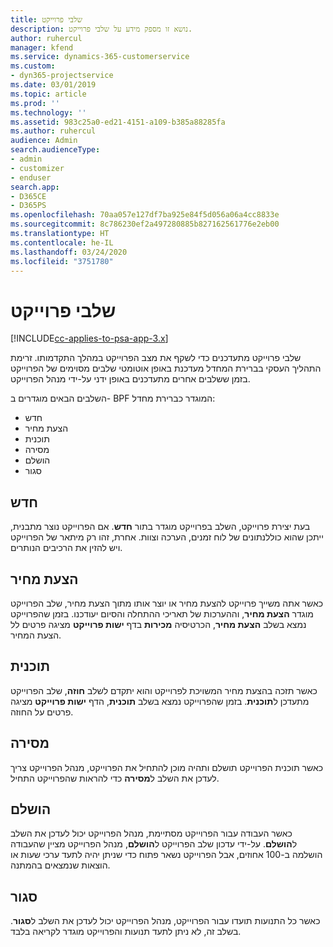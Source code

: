 ```yaml
---
title: שלבי פרוייקט
description: נושא זו מספק מידע על שלבי פרוייקט.
author: ruhercul
manager: kfend
ms.service: dynamics-365-customerservice
ms.custom:
- dyn365-projectservice
ms.date: 03/01/2019
ms.topic: article
ms.prod: ''
ms.technology: ''
ms.assetid: 983c25a0-ed21-4151-a109-b385a88285fa
ms.author: ruhercul
audience: Admin
search.audienceType:
- admin
- customizer
- enduser
search.app:
- D365CE
- D365PS
ms.openlocfilehash: 70aa057e127df7ba925e84f5d056a06a4cc8833e
ms.sourcegitcommit: 8c786230ef2a497280885b827162561776e2eb00
ms.translationtype: HT
ms.contentlocale: he-IL
ms.lasthandoff: 03/24/2020
ms.locfileid: "3751780"
---
```

# <a name="project-stages"></a>שלבי פרוייקט 

[!INCLUDE[cc-applies-to-psa-app-3.x](../includes/cc-applies-to-psa-app-3x.md)]

שלבי פרוייקט מתעדכנים כדי לשקף את מצב הפרוייקט במהלך התקדמותו. זרימת התהליך העסקי בברירת המחדל מעדכנת באופן אוטומטי שלבים מסוימים של הפרוייקט בזמן ששלבים אחרים מתעדכנים באופן ידני על-ידי מנהל הפרוייקט. 

השלבים הבאים מוגדרים ב- BPF המוגדר כברירת מחדל:

- חדש
- הצעת מחיר
- תוכנית
- מסירה
- הושלם
- סגור 

## <a name="new"></a>חדש

בעת יצירת פרוייקט, השלב בפרוייקט מוגדר בתור **חדש**. אם הפרוייקט נוצר מתבנית, ייתכן שהוא כוללנתונים של לוח זמנים, הערכה וצוות. אחרת, זהו רק מיתאר של הפרוייקט ויש להזין את הרכיבים הנותרים.

## <a name="quote"></a>הצעת מחיר

כאשר אתה משייך פרוייקט להצעת מחיר או יוצר אותו מתוך הצעת מחיר, שלב הפרוייקט מוגדר **הצעת מחיר**, וההערכות של תאריכי ההתחלה והסיום יעודכנו. בזמן שהפרוייקט נמצא בשלב **הצעת מחיר**, הכרטיסיה **מכירות** בדף **ישות פרוייקט** מציגה פרטים לל הצעת המחיר.

## <a name="plan"></a>תוכנית

כאשר תזכה בהצעת מחיר המשויכת לפרוייקט והוא יתקדם לשלב **חוזה**, שלב הפרוייקט מתעדכן ל**תוכנית**. בזמן שהפרוייקט נמצא בשלב **תוכנית**, הדף **ישות פרוייקט** מציגה פרטים על החוזה.

## <a name="deliver"></a>מסירה

כאשר תוכנית הפרוייקט תושלם ותהיה מוכן להתחיל את הפרוייקט, מנהל הפרוייקט צריך לעדכן את השלב ל**מסירה** כדי להראות שהפרוייקט התחיל.

## <a name="complete"></a>הושלם 

כאשר העבודה עבור הפרוייקט מסתיימת, מנהל הפרוייקט יכול לעדכן את השלב ל**הושלם**. על-ידי עדכון שלב הפרוייקט ל**הושלם**, מנהל הפרוייקט מציין שהעבודה הושלמה ב-100 אחוזים, אבל הפרוייקט נשאר פתוח כדי שניתן יהיה לתעד ערכי שעות או הוצאות שנמצאים בהמתנה.

## <a name="close"></a>סגור

כאשר כל התנועות תועדו עבור הפרוייקט, מנהל הפרוייקט יכול לעדכן את השלב ל**סגור**. בשלב זה, לא ניתן לתעד תנועות והפרוייקט מוגדר לקריאה בלבד.
